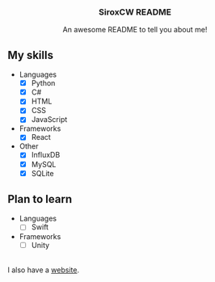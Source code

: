 <div align="center">
  <h3 align="center">SiroxCW README</h3>

  <p align="center">
    An awesome README to tell you about me!
    <br/>
  </p>
</div>

## My skills
- Languages
  - [x] Python
  - [X] C#
  - [X] HTML
  - [X] CSS
  - [X] JavaScript
- Frameworks
  - [X] React
- Other
  - [X] InfluxDB
  - [X] MySQL
  - [X] SQLite
 
## Plan to learn
- Languages
  - [ ] Swift
- Frameworks
  - [ ] Unity

<br/>
I also have a <a href="https://neutronnet.net/">website</a>.
